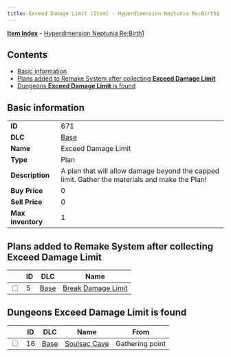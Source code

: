 ```yaml
---
title: Exceed Damage Limit (Item) - Hyperdimension Neptunia Re;Birth1
---
```


[**Item Index**](/neptunia/rb1/item/index.html) - [Hyperdimension Neptunia Re;Birth1](/neptunia/rb1)

## Contents

- [Basic information](#basic-information)
- [Plans added to Remake System after collecting **Exceed Damage Limit**](#plans-added-to-remake-system-after-collecting-exceed-damage-limit)
- [Dungeons **Exceed Damage Limit** is found](#dungeons-exceed-damage-limit-is-found)
## Basic information

|   |   |
| -- | -- |
| **ID** | 671 |
| **DLC** | [Base](/neptunia/rb1/dlc/1-base.html) |
| **Name** | Exceed Damage Limit |
| **Type** | Plan |
| **Description** | A plan that will allow damage beyond the capped limit. Gather the materials and make the Plan! |
| **Buy Price** | 0 |
| **Sell Price** | 0 |
| **Max inventory** | 1 |


## Plans added to Remake System after collecting **Exceed Damage Limit**

|    | ID | DLC | Name |
| -- | -- | --- | ---- |
| <input type="checkbox" id="rb1-remake-1-5" class="trackbox" /> | 5 | [Base](/neptunia/rb1/dlc/1-base.html) | [Break Damage Limit](/neptunia/rb1/remake/1-5-break-damage-limit.html) |


## Dungeons **Exceed Damage Limit** is found

|    | ID | DLC | Name | From |
| -- | -- | --- | ---- | ---- |
| <input type="checkbox" id="rb1-dungeon-1-16" class="trackbox" /> | 16 | [Base](/neptunia/rb1/dlc/1-base.html) | [Soulsac Cave](/neptunia/rb1/dungeon/1-16-soulsac-cave.html) | Gathering point |

